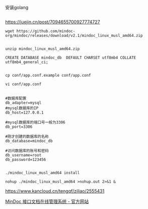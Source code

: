 安装golang

```

```

https://juejin.cn/post/7094655700927774727



```
wget https://github.com/mindoc-org/mindoc/releases/download/v2.1/mindoc_linux_musl_amd64.zip


unzip mindoc_linux_musl_amd64.zip

CREATE DATABASE mindoc_db  DEFAULT CHARSET utf8mb4 COLLATE utf8mb4_general_ci;


cp conf/app.conf.example conf/app.conf

vi conf/app.conf


#数据库配置
db_adapter=mysql
#mysql数据库的IP
db_host=127.0.0.1

#mysql数据库的端口号一般为3306
db_port=3306

#刚才创建的数据库的名称
db_database=mindoc_db

#访问数据库的账号和密码
db_username=root
db_password=123456


./mindoc_linux_musl_amd64 install

nohup ./mindoc_linux_musl_amd64 >nohup.out 2>&1 &
```

https://www.kancloud.cn/tengqf/ziliao/2555431

[MinDoc 接口文档在线管理系统 - 官方网站](https://www.iminho.me/)